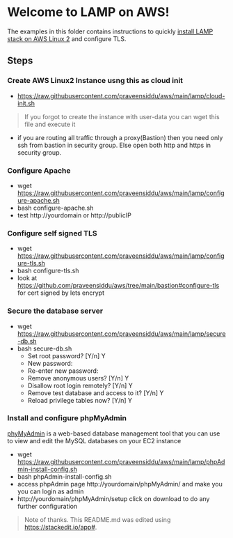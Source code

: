 # Welcome to LAMP on AWS!

The examples in this folder contains instructions to quickly [install LAMP stack on AWS Linux 2](https://docs.aws.amazon.com/AWSEC2/latest/UserGuide/ec2-lamp-amazon-linux-2.html) and configure TLS. 
## Steps
###  Create AWS Linux2 Instance usng this as cloud init  
- https://raw.githubusercontent.com/praveensiddu/aws/main/lamp/cloud-init.sh
> If you forgot to create the instance with user-data you can wget this file and execute it
- if you are routing all traffic through a proxy(Bastion) then you need only ssh from bastion in security group. Else open both http and https in security group.
###  Configure Apache 
- wget https://raw.githubusercontent.com/praveensiddu/aws/main/lamp/configure-apache.sh
- bash configure-apache.sh
- test http://yourdomain or http://publicIP
###  Configure self signed TLS
- wget https://raw.githubusercontent.com/praveensiddu/aws/main/lamp/configure-tls.sh
- bash configure-tls.sh
- look at https://github.com/praveensiddu/aws/tree/main/bastion#configure-tls for cert signed by lets encrypt
###  Secure the database server
- wget https://raw.githubusercontent.com/praveensiddu/aws/main/lamp/secure-db.sh
- bash secure-db.sh
  - Set root password? [Y/n] Y
  - New password:
  - Re-enter new password:
  - Remove anonymous users? [Y/n] Y
  - Disallow root login remotely? [Y/n] Y
  - Remove test database and access to it? [Y/n] Y
  - Reload privilege tables now? [Y/n] Y

### Install  and configure phpMyAdmin
[phyMyAdmin](https://www.phpmyadmin.net/) is a web-based database management tool that you can use to view and edit the MySQL databases on your EC2 instance
- wget https://raw.githubusercontent.com/praveensiddu/aws/main/lamp/phpAdmin-install-config.sh
- bash phpAdmin-install-config.sh
- access phpAdmin page http://yourdomain/phpMyAdmin/ and make you you can login as admin
- http://yourdomain/phpMyAdmin/setup click on download to do any further configuration
> Note of thanks. This README.md was edited using https://stackedit.io/app#. 
